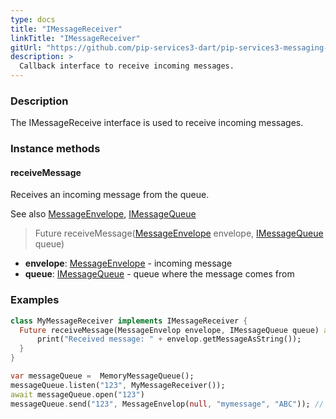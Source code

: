 ```yaml
---
type: docs
title: "IMessageReceiver"
linkTitle: "IMessageReceiver"
gitUrl: "https://github.com/pip-services3-dart/pip-services3-messaging-dart"
description: >
  Callback interface to receive incoming messages.
---
```


### Description

The IMessageReceive interface is used to receive incoming messages. 

### Instance methods

#### receiveMessage
Receives an incoming message from the queue.

See also [MessageEnvelope](../message_envelope), [IMessageQueue](../imessage_queue)

> Future receiveMessage([MessageEnvelope](../message_envelope) envelope, [IMessageQueue](../imessage_queue) queue)

- **envelope**: [MessageEnvelope](../message_envelope) - incoming message
- **queue**: [IMessageQueue](../imessage_queue) - queue where the message comes from

### Examples

```dart
class MyMessageReceiver implements IMessageReceiver {
  Future receiveMessage(MessageEnvelop envelope, IMessageQueue queue) async {
      print("Received message: " + envelop.getMessageAsString());
  }
}

var messageQueue =  MemoryMessageQueue();
messageQueue.listen("123", MyMessageReceiver());
await messageQueue.open("123")
messageQueue.send("123", MessageEnvelop(null, "mymessage", "ABC")); // Output in console: "ABC"
```
